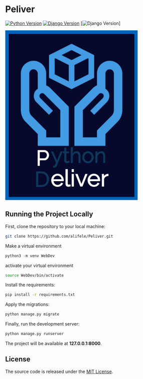 # Peliver

[![Python Version](https://img.shields.io/badge/python-3.7-brightgreen.svg)](https://python.org)
[![Django Version](https://img.shields.io/badge/django-2.1-brightgreen.svg)](https://djangoproject.com)
[![Django Version](https://img.shields.io/badge/Open-Source-blue.svg)]

![Peliver](https://github.com/alifele/Peliver/raw/master/pics/logo.png  "Peliver")
## Running the Project Locally

First, clone the repository to your local machine:

```bash
git clone https://github.com/alifele/Peliver.git
```

Make a virtual environment
```python
python3 -m venv WebDev
```

activate your virtual environment
```bash
source WebDev/bin/activate

```

Install the requirements:

```bash
pip install -r requirements.txt
```

Apply the migrations:

```bash
python manage.py migrate
```

Finally, run the development server:

```bash
python manage.py runserver
```

The project will be available at **127.0.0.1:8000**.


## License

The source code is released under the [MIT License](https://github.com/sibtc/django-upload-example/blob/master/LICENSE).
